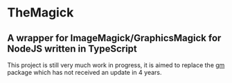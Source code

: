 # TheMagick
A wrapper for ImageMagick/GraphicsMagick for NodeJS written in TypeScript
---
This project is still very much work in progress, it is aimed to replace the [gm](https://www.npmjs.com/package/gm) package which has not received an update in 4 years.
